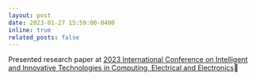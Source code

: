 ```yaml
---
layout: post
date: 2023-01-27 15:59:00-0400
inline: true
related_posts: false
---
```


Presented research paper at [2023 International Conference on Intelligent and Innovative Technologies in Computing, Electrical and Electronics](https://ieeexplore.ieee.org/xpl/conhome/10090461/proceeding)🎊
